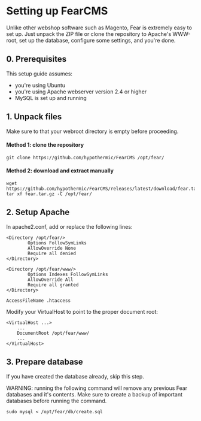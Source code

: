 # Setting up FearCMS

Unlike other webshop software such as Magento, Fear is extremely easy to set up.
Just unpack the ZIP file or clone the repository to Apache's WWW-root, set up the database, configure some settings, and you're done.

## 0. Prerequisites

This setup guide assumes:

- you're using Ubuntu
- you're using Apache webserver version 2.4 or higher
- MySQL is set up and running

## 1. Unpack files

Make sure to that your webroot directory is empty before proceeding.

#### Method 1: clone the repository

```shell script
git clone https://github.com/hypothermic/FearCMS /opt/fear/
```

#### Method 2: download and extract manually

```shell script
wget https://github.com/hypothermic/FearCMS/releases/latest/download/fear.tar.gz
tar xf fear.tar.gz -C /opt/fear/
```

## 2. Setup Apache

In apache2.conf, add or replace the following lines:

```apacheconfig
<Directory /opt/fear/>
        Options FollowSymLinks
        AllowOverride None
        Require all denied
</Directory>

<Directory /opt/fear/www/>
        Options Indexes FollowSymLinks
        AllowOverride All
        Require all granted
</Directory>

AccessFileName .htaccess
```

Modify your VirtualHost to point to the proper document root:

```apacheconfig
<VirtualHost ...>
    ...
    DocumentRoot /opt/fear/www/
    ...
</VirtualHost>
```

## 3. Prepare database

If you have created the database already, skip this step.

WARNING: running the following command will remove any previous Fear databases and it's contents.
Make sure to create a backup of important databases before running the command.

```shell script
sudo mysql < /opt/fear/db/create.sql
```
